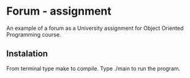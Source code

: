 # Forum - assignment
An example of a forum as a University assignment for Object Oriented Programming course.

## Instalation
From terminal type make to compile.
Type ./main to run the program.
